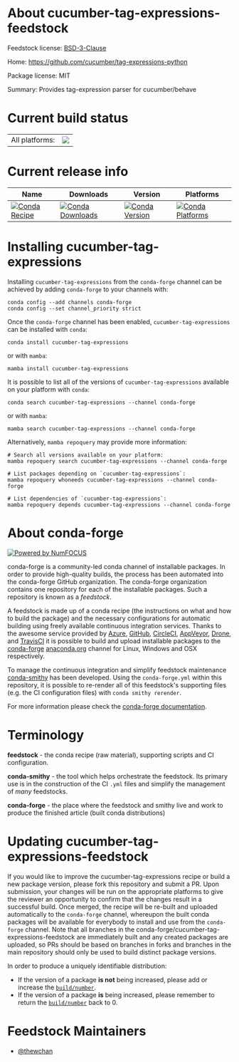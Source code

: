 About cucumber-tag-expressions-feedstock
========================================

Feedstock license: [BSD-3-Clause](https://github.com/conda-forge/cucumber-tag-expressions-feedstock/blob/main/LICENSE.txt)

Home: https://github.com/cucumber/tag-expressions-python

Package license: MIT

Summary: Provides tag-expression parser for cucumber/behave

Current build status
====================


<table><tr><td>All platforms:</td>
    <td>
      <a href="https://dev.azure.com/conda-forge/feedstock-builds/_build/latest?definitionId=12933&branchName=main">
        <img src="https://dev.azure.com/conda-forge/feedstock-builds/_apis/build/status/cucumber-tag-expressions-feedstock?branchName=main">
      </a>
    </td>
  </tr>
</table>

Current release info
====================

| Name | Downloads | Version | Platforms |
| --- | --- | --- | --- |
| [![Conda Recipe](https://img.shields.io/badge/recipe-cucumber--tag--expressions-green.svg)](https://anaconda.org/conda-forge/cucumber-tag-expressions) | [![Conda Downloads](https://img.shields.io/conda/dn/conda-forge/cucumber-tag-expressions.svg)](https://anaconda.org/conda-forge/cucumber-tag-expressions) | [![Conda Version](https://img.shields.io/conda/vn/conda-forge/cucumber-tag-expressions.svg)](https://anaconda.org/conda-forge/cucumber-tag-expressions) | [![Conda Platforms](https://img.shields.io/conda/pn/conda-forge/cucumber-tag-expressions.svg)](https://anaconda.org/conda-forge/cucumber-tag-expressions) |

Installing cucumber-tag-expressions
===================================

Installing `cucumber-tag-expressions` from the `conda-forge` channel can be achieved by adding `conda-forge` to your channels with:

```
conda config --add channels conda-forge
conda config --set channel_priority strict
```

Once the `conda-forge` channel has been enabled, `cucumber-tag-expressions` can be installed with `conda`:

```
conda install cucumber-tag-expressions
```

or with `mamba`:

```
mamba install cucumber-tag-expressions
```

It is possible to list all of the versions of `cucumber-tag-expressions` available on your platform with `conda`:

```
conda search cucumber-tag-expressions --channel conda-forge
```

or with `mamba`:

```
mamba search cucumber-tag-expressions --channel conda-forge
```

Alternatively, `mamba repoquery` may provide more information:

```
# Search all versions available on your platform:
mamba repoquery search cucumber-tag-expressions --channel conda-forge

# List packages depending on `cucumber-tag-expressions`:
mamba repoquery whoneeds cucumber-tag-expressions --channel conda-forge

# List dependencies of `cucumber-tag-expressions`:
mamba repoquery depends cucumber-tag-expressions --channel conda-forge
```


About conda-forge
=================

[![Powered by
NumFOCUS](https://img.shields.io/badge/powered%20by-NumFOCUS-orange.svg?style=flat&colorA=E1523D&colorB=007D8A)](https://numfocus.org)

conda-forge is a community-led conda channel of installable packages.
In order to provide high-quality builds, the process has been automated into the
conda-forge GitHub organization. The conda-forge organization contains one repository
for each of the installable packages. Such a repository is known as a *feedstock*.

A feedstock is made up of a conda recipe (the instructions on what and how to build
the package) and the necessary configurations for automatic building using freely
available continuous integration services. Thanks to the awesome service provided by
[Azure](https://azure.microsoft.com/en-us/services/devops/), [GitHub](https://github.com/),
[CircleCI](https://circleci.com/), [AppVeyor](https://www.appveyor.com/),
[Drone](https://cloud.drone.io/welcome), and [TravisCI](https://travis-ci.com/)
it is possible to build and upload installable packages to the
[conda-forge](https://anaconda.org/conda-forge) [anaconda.org](https://anaconda.org/)
channel for Linux, Windows and OSX respectively.

To manage the continuous integration and simplify feedstock maintenance
[conda-smithy](https://github.com/conda-forge/conda-smithy) has been developed.
Using the ``conda-forge.yml`` within this repository, it is possible to re-render all of
this feedstock's supporting files (e.g. the CI configuration files) with ``conda smithy rerender``.

For more information please check the [conda-forge documentation](https://conda-forge.org/docs/).

Terminology
===========

**feedstock** - the conda recipe (raw material), supporting scripts and CI configuration.

**conda-smithy** - the tool which helps orchestrate the feedstock.
                   Its primary use is in the construction of the CI ``.yml`` files
                   and simplify the management of *many* feedstocks.

**conda-forge** - the place where the feedstock and smithy live and work to
                  produce the finished article (built conda distributions)


Updating cucumber-tag-expressions-feedstock
===========================================

If you would like to improve the cucumber-tag-expressions recipe or build a new
package version, please fork this repository and submit a PR. Upon submission,
your changes will be run on the appropriate platforms to give the reviewer an
opportunity to confirm that the changes result in a successful build. Once
merged, the recipe will be re-built and uploaded automatically to the
`conda-forge` channel, whereupon the built conda packages will be available for
everybody to install and use from the `conda-forge` channel.
Note that all branches in the conda-forge/cucumber-tag-expressions-feedstock are
immediately built and any created packages are uploaded, so PRs should be based
on branches in forks and branches in the main repository should only be used to
build distinct package versions.

In order to produce a uniquely identifiable distribution:
 * If the version of a package **is not** being increased, please add or increase
   the [``build/number``](https://docs.conda.io/projects/conda-build/en/latest/resources/define-metadata.html#build-number-and-string).
 * If the version of a package **is** being increased, please remember to return
   the [``build/number``](https://docs.conda.io/projects/conda-build/en/latest/resources/define-metadata.html#build-number-and-string)
   back to 0.

Feedstock Maintainers
=====================

* [@thewchan](https://github.com/thewchan/)

